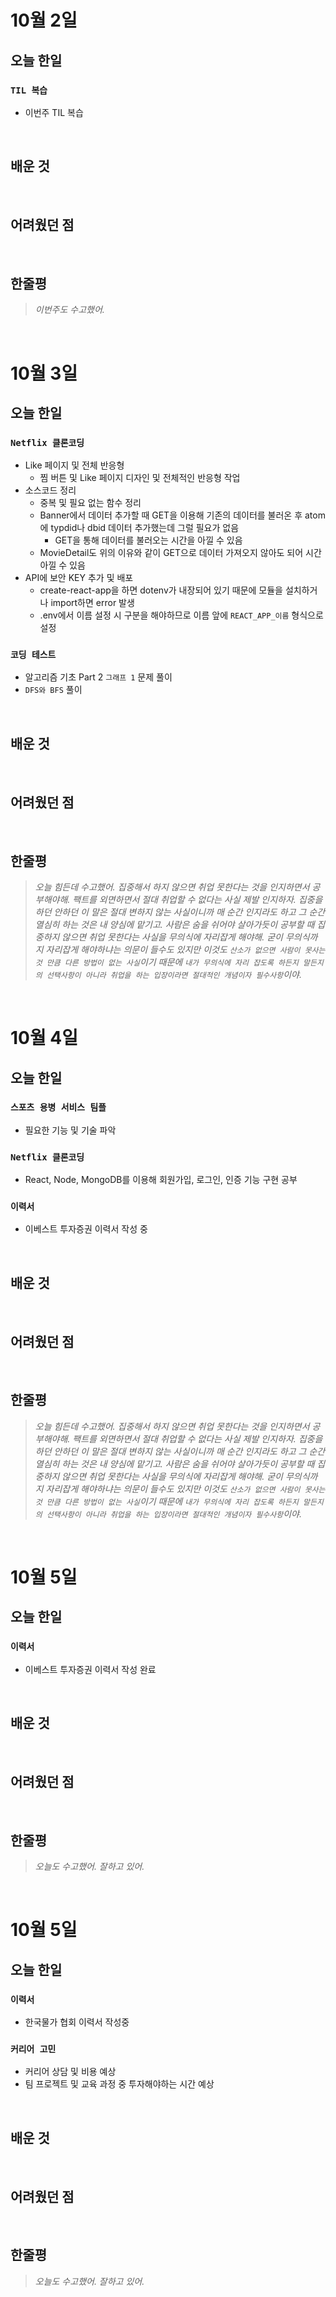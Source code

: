 # 10월 2일

## 오늘 한일

### `TIL 복습`

- 이번주 TIL 복습

<br>

## 배운 것

<br>

## 어려웠던 점

<br>

## 한줄평

> _이번주도 수고했어._

<br>

# 10월 3일

## 오늘 한일

### `Netflix 클론코딩`

- Like 페이지 및 전체 반응형
  - 찜 버튼 및 Like 페이지 디자인 및 전체적인 반응형 작업
- 소스코드 정리
  - 중복 및 필요 없는 함수 정리
  - Banner에서 데이터 추가할 때 GET을 이용해 기존의 데이터를 불러온 후 atom에 typdid나 dbid 데이터 추가했는데 그럴 필요가 없음
    - GET을 통해 데이터를 불러오는 시간을 아낄 수 있음
  - MovieDetail도 위의 이유와 같이 GET으로 데이터 가져오지 않아도 되어 시간 아낄 수 있음
- API에 보안 KEY 추가 및 배포
  - create-react-app을 하면 dotenv가 내장되어 있기 때문에 모듈을 설치하거나 import하면 error 발생
  - .env에서 이름 설정 시 구분을 해야하므로 이름 앞에 `REACT_APP_이름` 형식으로 설정

### `코딩 테스트`

- 알고리즘 기초 Part 2 `그래프 1` 문제 풀이
- `DFS와 BFS` 풀이

<br>

## 배운 것

<br>

## 어려웠던 점

<br>

## 한줄평

> _오늘 힘든데 수고했어. 집중해서 하지 않으면 취업 못한다는 것을 인지하면서 공부해야해. 팩트를 외면하면서 절대 취업할 수 없다는 사실 제발 인지하자. 집중을 하던 안하던 이 말은 절대 변하지 않는 사실이니까 매 순간 인지라도 하고 그 순간 열심히 하는 것은 내 양심에 맡기고. 사람은 숨을 쉬어야 살아가듯이 공부할 때 집중하지 않으면 취업 못한다는 사실을 무의식에 자리잡게 해야해. 굳이 무의식까지 자리잡게 해야하냐는 의문이 들수도 있지만 이것도 `산소가 없으면 사람이 못사는 것 만큼 다른 방법이 없는 사실`이기 때문에 `내가 무의식에 자리 잡도록 하든지 말든지의 선택사항이 아니라 취업을 하는 입장이라면 절대적인 개념이자 필수사항`이야._

<br>

# 10월 4일

## 오늘 한일

### `스포츠 용병 서비스 팀플`

- 필요한 기능 및 기술 파악

### `Netflix 클론코딩`

- React, Node, MongoDB를 이용해 회원가입, 로그인, 인증 기능 구현 공부

### `이력서`

- 이베스트 투자증권 이력서 작성 중

<br>

## 배운 것

<br>

## 어려웠던 점

<br>

## 한줄평

> _오늘 힘든데 수고했어. 집중해서 하지 않으면 취업 못한다는 것을 인지하면서 공부해야해. 팩트를 외면하면서 절대 취업할 수 없다는 사실 제발 인지하자. 집중을 하던 안하던 이 말은 절대 변하지 않는 사실이니까 매 순간 인지라도 하고 그 순간 열심히 하는 것은 내 양심에 맡기고. 사람은 숨을 쉬어야 살아가듯이 공부할 때 집중하지 않으면 취업 못한다는 사실을 무의식에 자리잡게 해야해. 굳이 무의식까지 자리잡게 해야하냐는 의문이 들수도 있지만 이것도 `산소가 없으면 사람이 못사는 것 만큼 다른 방법이 없는 사실`이기 때문에 `내가 무의식에 자리 잡도록 하든지 말든지의 선택사항이 아니라 취업을 하는 입장이라면 절대적인 개념이자 필수사항`이야._

<br>

# 10월 5일

## 오늘 한일

### `이력서`

- 이베스트 투자증권 이력서 작성 완료

<br>

## 배운 것

<br>

## 어려웠던 점

<br>

## 한줄평

> _오늘도 수고했어. 잘하고 있어._

<br>

# 10월 5일

## 오늘 한일

### `이력서`

- 한국물가 협회 이력서 작성중

### `커리어 고민`

- 커리어 상담 및 비용 예상
- 팀 프로젝트 및 교육 과정 중 투자해야하는 시간 예상

<br>

## 배운 것

<br>

## 어려웠던 점

<br>

## 한줄평

> _오늘도 수고했어. 잘하고 있어._

<br>
